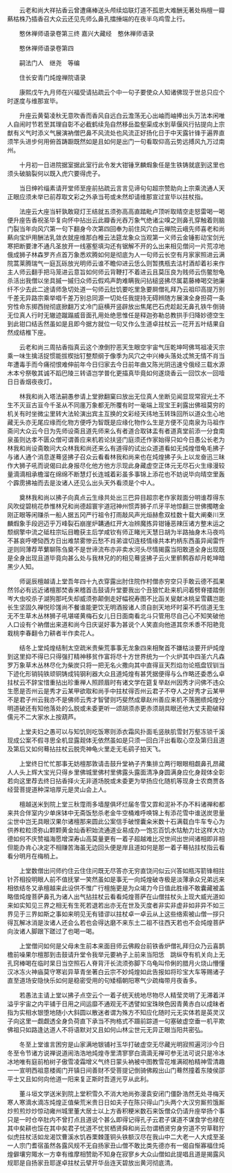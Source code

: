 <!-- { "loadSidebar": true } -->
　　云老和尚大祥拈香云曾遭痛棒送头颅续焰联灯道不孤恩大难酬无著处栴檀一瓣爇枯株乃插香召大众云还见先师么鼻孔擂捶端的在夜半乌鸡雪上行。

　　憨休禅师语录卷第三终
嘉兴大藏经　憨休禅师语录


　　憨休禅师语录卷第四

　　嗣法门人　继尧　等编

　　住长安青门炖煌禅院语录

　　康熙戊午九月师在兴福受请拈疏云个中一句子要使众人知诸佛现于世总只应个时遂度与维那宣毕。

　　升座云黄菊凌秋无意吹香而香风自远白云澹荡无心出岫而岫捧出头万法本闲唯人自闹时节若至其理自彰不必截鹤续凫自然移岳盈壑渠成水到草偃风行拈提向上宗猷有义气时添义气展演衲僧巴鼻不风流处也风流正好扬化日于中天露针锋于遍界直须竿头进步何用俯首踌蹰既然如是且如何是出门一句看取仰高云势远搏风九万过南州。

　　十月初一日进院据室据此室行此令发大钳锤烹麟煆象任是生铁铸就底到这里也须头破脑裂何以既入虎穴要得虎子。

　　当日绅衿缁素请开堂师至座前拈疏云言言见谛句句超宗赞助向上宗乘流通人天正眼应须未举已前荐取文彩之外承当苟或未然却请维那宣过宣毕以拄杖指。

　　法座云大座当轩孰敢窥灯王结就五须弥高高直踏毗卢顶听取晴空走怒雷喝一喝便升座告香祝圣毕复向怀中拈出云此瓣香光吞万象气绝诸尘嗅之则鼻孔穿触着则脑门裂当年向风穴第一句下翻身今次第四回奉为前住风穴白云禅院云峨先师喜老和尚爇向宝炉用酬法乳敛衣就座维那白椎云法筵龙象众当观第一义师云金锤影动宝剑光寒把断要津不通凡圣放开一线塞壑填沟还有锯解不开的么出来相见僧问一片荒凉地俄成狮子林森罗齐点首万象悉欢腾如何是彻底为人一句师云长空有月家家照进云满院蒿莱腾瑞气一庭瓦砾放光明师云谁不瞻仰进云恁么则暂携瓶去沽村酒却着衫来作主人师云翻手把马笼进云意旨如何师云背鞭打不着进云且莫压良为贱师云伤鳖恕龟杀活出我僧以坐具摵一摵归众师云假鸡声韵难瞒我问拈槌竖拂尽属葛藤棒喝交驰廉纤不少去此二途请师急切处道一句师云肚饥要吃里急要屙僧礼拜乃云祖印高提万别千差无异路宗乘举唱千差万别总同源一切处任我提持无碍辨随方展演全身担荷一条穷性命东掷西抛彻底掀翻万丈冷门庭横开竖辟放出焦尾巴石虎趁起无鼻孔铁牛倒骑无位真人行时无辙迹蹴蹋威音面孔用处绝思惟任是释迦弥勒总教拱手归降妙德空生到此钳口结舌然虽如是且即今据方就位一句又作么生道卓拄杖云一花开五叶结果自然成结椎下座。

　　云老和尚三周拈香指真云这个潦倒狞恶天生眼空宇宙气压乾坤呵佛骂祖凌灭宗乘一味生擒活捉惯能拔楔拙钉整颓纲于像季为风穴之中兴棒头落处忒煞无情不肖当年遭毒手而今痛彻恨难伸前年今日归家去今日前年曲又陈光阴迅速兮俄经三载水源木本兮祭敬其诚不蹈巴陵三转语岂学普化更描真毕竟如何遂烧香云一回饮水一回噎日日香烟夜夜灯。

　　林我和尚入塔法嗣愚参请上堂掀翻窠曰放出无位真人坐断见闻显现常寂光土不生不灭亘古亘今千圣从不同廛万象都无所覆有时一毫端上现宝王刹露出佛祖莫穷的机关有时坐微尘里转大法轮演出宾主互换的文彩经天纬地玉转珠回所以道众生心地藏无头亦无尾应缘而化物方便呼为智既是应缘化物作么生是方便不见南泉为马祖作斋问大众云今日为先师设斋且道先师来么有者道合取钵盂有者道真堂前添一分食南泉虽则达孝不匮众僧可谓善应来机若论扶竖门庭须还作家始得只如今日愚公长老为林我和尚设斋敢问大众林我和尚还来么有道得的试出众道道看如无炖煌借龟毛拂子与诸人通个消息遂蓦竖拂子召众云看看林我和尚来也在炖煌拂子头上以龙奋迅三昧作大狮子吼而说偈曰此身报尽化他方他方示现此身藏虚空正体元无尽石火生缘漫较量滴滴相承檐溜在绵绵不断慧灯长连城着彩虽多事锦上添花也不妨说毕向晴空里轰个霹雳拂袖而去是汝诸人还见么出头天外看须是个中人。

　　奠林我和尚以拂子向真点云生缘共处出三巴异目超宗老作家觌面分明谁荐得东风吹绽碧桃花恭惟林兄和尚德超寰宇道冠神州惯弄狮子爪牙平地惊翻三世佛擉瞎金刚正眼等闲赚杀一船人据五冈严行祖令打雨敲风声光烜赫愈双桂数十载大阐秦川烹麟煆象手段迥迈乎万峰裂石崩崖炉韝通红开大冶辨魔拣异钳锤恶辣压诸方整末运之颓纲擎中流之砥柱宗坛目瞻获主后学咸钦有师正睹光天慧日胡为半路抽身木马夜呜不甚哀呼哽恸西方日出难禁雾惨云愁不肖弟谊切连枝情缘共本杓柄东西虽异闻雷忤逆则同薄荐苹蘩聊陈刍奠不是世谛流布亦非卖水河头尽情揭露当阳敢道全身出现既是全身出现且道毕竟向甚么处与我林兄的的相见蓦竖拂子云火里鹡鹩吞却月乾坤暗黑少人知。

　　师诞辰檀越请上堂吾年四十九衣穿露出肘住院作村僧赤穷空只手敢云德不孤果然邻必有远近诸檀那焚香来稽首击鼓请升堂要我出个丑狼忙赴来机问着劈脊搂踏倒岑大虫咬杀子湖狗那吒失却威须弥颠倒走好幅祝寿图不比函关叟献冰桃呈雪藕岂能长生坚固久禅悦珍馐尚不餐谁能更饮无明酒报诸人须自剖天地坏时渠不朽信道无生无不生草木丛林狮子吼堪嗟黄梅石女儿日日面南看北斗只管用尽自己心不知笑破他人口设有个衲僧出来道和尚今日庆诞好事为甚说个人笑直向他道其奈禾黍不阳艳竞栽桃李春翻令力耕者半作卖花人。

　　结冬上堂炖煌结制太空疏米贵柴荒事事无龙象四来相聚首不嫌枯淡要开炉炖煌到这里抑不得已只得强打精神移贫作富将尽十方世界统为一个火炉其中四圣六凡森罗万象草木丛林尽化为柴炭只将一把无名火撒向其中直得亘天烈焰勿论瓶盘钗钏当下迹化形销钝铁顽铜铸成钝钢利器大众且道炖煌有甚凭据便得与么作略还委悉么卓拄杖云不辞宝惜重拈出珍重禅人照顾眉时有诸文学在筵复举赵州因秀才问佛不违众生愿是否州云是秀才云某甲欲取和尚手中拄杖得否州云君子不夺人之好秀才云某甲不是君子州云我亦不是佛师云秀才智譬则巧斐然成章赵州善应来机不落圈缋炖煌分明道破还有知他落处的么脱或未委更听一颂胡须赤更赤须胡具眼还他大丈夫勘破释儒元不二大家水上按葫芦。

　　上堂夫妇之愚可以与知饥则吃饭寒则添衣霜风扑面毛竖肤肌雪封万壑冻锁千溪现成公案不假寻思全机显露觌体无依然虽如是只须一回白汗出看取心空及第归且道及第后又如何蓦拈拄杖云脱壳神龟火里走无毛鹞子拍天飞。

　　上堂终日忙忙那事无妨檀那敦请击鼓升堂衲子齐集排立两行眼眼相觑鼻孔昂藏人人头上辉大宝光只得乡里佛城里佛村里佛露头露面清净身圆满身应化身觌体全彰若向这里荐去终日拈香择火无非道场脱或未委更为举扬应化随机等现身士农商贾各经营菩提道种深培厚元是灵山会上人。

　　檀越送米到院上堂三秋霪雨多墙屋俱坏烂届冬雪又霏和泥补不办不料诸禅和都来共合伴室内少单床钵中无斋饭愁杀老金牛空桶难呼唤锦上有添花雪中谁送炭思量尘世中岂无具眼汉果尔诸檀那来圆此公案信手破悭囊籴米数十石满载白牛车专心为供养粒粒须弥山颗颗黄金灿香积始流通道业易成办一饱忘百饥水牯觔力壮这样大功德如何不庆赞福海愿增深寿山高莫量更有一着子超越难比况世间出世间诸相即非相但能办肯心决定不相赚苦海虽无边回头便是岸且道如何是那一着子蓦拈拄杖指云看看分明月在梅梢上。

　　上堂数僧出问师约住云住住问既无尽答亦无穷直饶问似云兴答如瓶泻箭锋相拄针芥相投明眼人前不值抚掌一笑然虽如是事无一向炖煌破寺极是淡薄承众兄弟远来相依结冬又承檀越来此设供不惟广行檀施更是为众竭力今日值此胜缘不敢囊藏被盖略借炖煌菩萨鼻孔为诸人出气拈拄杖云看看炖煌菩萨在山僧拄杖头上现大威光道如来如实知见三界之相无有生死若退若出亦无在世及灭度者非实非虚非如非异不如三界见于三界如斯之事如来明见无有错谬以拄杖卓一卓云从上这些络索被山僧一拶只得瓦解冰消是汝诸人还会么若也会得达磨不来东土二祖不往西天若也不会炖煌菩萨向汝诸人脚跟下蹉过了也喝一喝。

　　上堂僧问如何是父母未生前本来面目师云佛殿台前铁香炉僧礼拜归众乃云喜鹊檐前噪果尔檀那到击鼓请升堂令我举元要衲子上前来当阳恁　跳纵夺有机关向上无孔窍棒喝在临时杲日当空照石人脊背汗长流须弥脚下乌龟叫伶俐的腊月火烧山懵懂汉冰冻火神庙莫守寒岩异草青坐著白云宗不妙炖煌如此告报如将珍宝大车等赐诸子直至道场安隐快乐如何是稳密受用的句矮榻朝阳寒气少疏梅带月夜香多。

　　若愚法主请上堂以拂子点空云个一着子统天统地尽物尽人精莹灵明了无滞着洋溢乎宇宙之内平铺于日用之间运靡不通观无不透譬如宝珠映色因青黄赤白以成昧者指为实相水银堕地随小大斜圆以散迷者谓为殊方不知应化随时元无实体若是英灵汉子向这里一觑觑透全身负荷直下承当不拘格式不蹑前踪道一句塞破虚空垂一机平欺佛祖只如路逢达道人不将语默对又且如何山林尘世元无异正眼当阳共密弘。

　　冬至上堂谁言困穷是山家满地银铺衬玉华打破虚空无尽藏光明寂照遍河沙今日冬至令节诸方说禅说道闹浩浩地炖煌寺里清寥寥白滴滴无禅可参无法可说只是冷冰冰地唯有庭前柏树子傲雪凌霜增义气终日蒙头衲被中图教雪花堆满砌柏精神雪清趣一一宣明西祖意楼阁门开镇日间善财不受菩提记倒骑佛殿出山门蓦然撞着东陵侯邵平士又且如何向他道一阳来复正斯时吾道光亨从此利。

　　董斗垣文学送米到院上堂积雪久不消大地尚弥漫袁安闭门僵卧浩然无处寻梅天寒人寒滴水滴冻炖煌正值柴荒米贵日日如夫子在陈只得山门头两个大汉穷厮煎饿厮炒煎煎炒炒惊动雍州城里董大居士以上方香积粳米数石来饭僧众仍请升座举扬个事只是一时仓卒肚内不曾打点且道说个甚么即得记得孔子云君子谋道不谋食学也禄在其中矣耕也馁在其中矣君子忧道不忧贫栖贤舜和尚云勿谓栖贤穷身穷道不穷草鞋狞似虎拄杖活如龙渴饮曹溪水饥吞栗棘蓬铜头铁额汉尽在我山中二大老一人大成至圣一人宗门耆宿虽然各露风规不无自扬家丑山僧不敢比类先德亦有一偈自惭寡福住炖煌僻壤穷陬水一方幸有维摩相赞助不知身在寂寥乡大众山僧如此提唱且道是揭露风规耶是自扬家丑耶遂卓拄杖云擘开华岳连天碧放出黄河彻底清。

